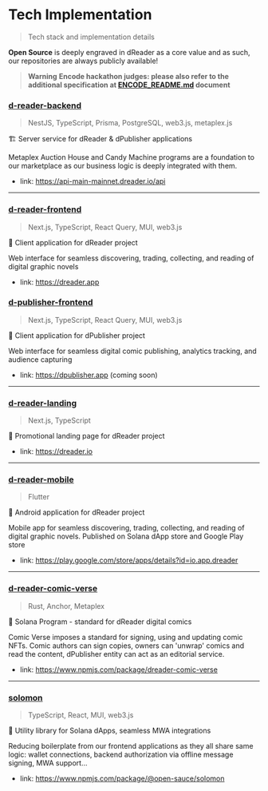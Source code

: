 # Tech Implementation
> Tech stack and implementation details

**Open Source** is deeply engraved in dReader as a core value and as such, our repositories are always publicly available!

> **Warning**
> **Encode hackathon judges: please also refer to the additional specification at [ENCODE_README.md](./d-reader-organization/.github/blob/main/profile/ENCODE_README.md) document**

### [d-reader-backend](https://github.com/d-reader-organization/d-reader-backend)
> NestJS, TypeScript, Prisma, PostgreSQL, web3.js, metaplex.js

🏗️ Server service for dReader & dPublisher applications

Metaplex Auction House and Candy Machine programs are a foundation to our marketplace as our business logic is deeply integrated with them.

- link: https://api-main-mainnet.dreader.io/api
---

### [d-reader-frontend](https://github.com/d-reader-organization/d-reader-frontend)
> Next.js, TypeScript, React Query, MUI, web3.js

📖 Client application for dReader project

Web interface for seamless discovering, trading, collecting, and reading of digital graphic novels

- link: https://dreader.app

### [d-publisher-frontend](https://github.com/d-reader-organization/d-publisher-frontend)
> Next.js, TypeScript, React Query, MUI, web3.js

📖 Client application for dPublisher project

Web interface for seamless digital comic publishing, analytics tracking, and audience capturing

- link: https://dpublisher.app (coming soon)


---

### [d-reader-landing](https://github.com/d-reader-organization/d-reader-landing)
> Next.js, TypeScript

🔖 Promotional landing page for dReader project

- link: https://dreader.io

---

### [d-reader-mobile](https://github.com/d-reader-organization/d-reader-flutter)
> Flutter

📱 Android application for dReader project

Mobile app for seamless discovering, trading, collecting, and reading of digital graphic novels. Published on Solana dApp store and Google Play store

- link: https://play.google.com/store/apps/details?id=io.app.dreader

---

### [d-reader-comic-verse](https://github.com/d-reader-organization/d-reader-comic-verse)
> Rust, Anchor, Metaplex

‍🫴 Solana Program - standard for dReader digital comics

Comic Verse imposes a standard for signing, using and updating comic NFTs. Comic authors can sign copies, owners can 'unwrap' comics and read the content, dPublisher entity can act as an editorial service.

- link: https://www.npmjs.com/package/dreader-comic-verse

---

### [solomon](https://github.com/d-reader-organization/solomon)
> TypeScript, React, MUI, web3.js

‍🫴 Utility library for Solana dApps, seamless MWA integrations

Reducing boilerplate from our frontend applications as they all share same logic: wallet connections, backend authorization via offline message signing, MWA support...

- link: https://www.npmjs.com/package/@open-sauce/solomon

